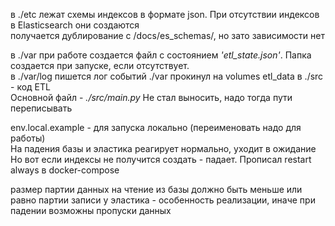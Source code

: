 в ./etc лежат схемы индексов в формате json. При отсутствии индексов в Elasticsearch они создаются  
получается дублирование с /docs/es_schemas/, но зато зависимости нет

в ./var при работе создается файл с состоянием *'etl_state.json'*. Папка создается при запуске, если отсутствует.   
в ./var/log пишется лог событий
./var прокинул на volumes etl_data
в ./src - код ETL   
Основной файл - _./src/main.py_ Не стал выносить, надо тогда пути переписывать

env.local.example - для запуска локально (переименовать надо для работы)  
На падения базы и эластика реагирует нормально, уходит в ожидание  
Но вот если индексы не получится создать - падает. Прописал restart always в docker-compose

размер партии данных на чтение из базы должно быть меньше или равно партии записи у эластика - особенность реализации, иначе при падении возможны пропуски данных